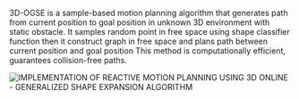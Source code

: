 3D-OGSE is a sample-based motion planning algorithm that generates path from current position to goal position in unknown 3D environment with static obstacle.
It samples random point in free space using shape classifier function then it construct graph in free space and plans path between current position and goal position
This method is computationally efficient, guarantees collision-free paths.


![IMPLEMENTATION OF REACTIVE MOTION PLANNING USING 3D ONLINE - GENERALIZED SHAPE EXPANSION ALGORITHM
](https://github.com/user-attachments/assets/76b66152-6118-4cce-bc67-98b394b0a0ce)
